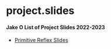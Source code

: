 # project.slides
 <h4>Jake O List of Project Slides 2022-2023 </h4>
            <ul>
                <li><a href="https://docs.google.com/presentation/d/16OxYPCSeKLtc3mCDCPA-jSodjNfvmXV_cFRUSGN55P8/edit?usp=sharing">Primitive Reflex Slides</a></li>
